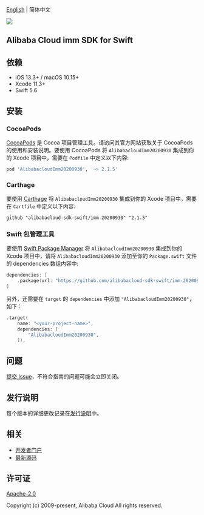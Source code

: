 [English](README.md) | 简体中文

![](https://aliyunsdk-pages.alicdn.com/icons/AlibabaCloud.svg)

## Alibaba Cloud imm SDK for Swift

## 依赖

- iOS 13.3+ / macOS 10.15+
- Xcode 11.3+
- Swift 5.6

## 安装

### CocoaPods

[CocoaPods](https://cocoapods.org) 是 Cocoa 项目管理工具。请访问其官方网站获取关于 CocoaPods 的使用和安装说明。要使用 CocoaPods 将 `AlibabacloudImm20200930` 集成到你的 Xcode 项目中，需要在 `Podfile` 中定义以下内容:

```ruby
pod 'AlibabacloudImm20200930', '~> 2.1.5'
```

### Carthage

要使用 [Carthage](https://github.com/Carthage/Carthage) 将 `AlibabacloudImm20200930` 集成到你的 Xcode 项目中，需要在 `Cartfile` 中定义以下内容:

```ogdl
github "alibabacloud-sdk-swift/imm-20200930" "2.1.5"
```

### Swift 包管理工具

要使用 [Swift Package Manager](https://swift.org/package-manager/) 将 `AlibabacloudImm20200930` 集成到你的 Xcode 项目中，请将 `AlibabacloudImm20200930` 添加至你的 `Package.swift` 文件的 dependencies 数组内容中:

```swift
dependencies: [
    .package(url: "https://github.com/alibabacloud-sdk-swift/imm-20200930.git", from: "2.1.5")
]
```

另外，还需要在 `target` 的 `dependencies` 中添加 `"AlibabacloudImm20200930"`，如下：

```swift
.target(
    name: "<your-project-name>",
    dependencies: [
        "AlibabacloudImm20200930",
    ]),
```

## 问题

[提交 Issue](https://github.com/alibabacloud-sdk-swift/imm-20200930/issues/new)，不符合指南的问题可能会立即关闭。

## 发行说明

每个版本的详细更改记录在[发行说明](./ChangeLog.txt)中。

## 相关

* [开发者门户](https://next.api.aliyun.com/home)
* [最新源码](https://github.com/alibabacloud-sdk-swift/imm-20200930)

## 许可证

[Apache-2.0](http://www.apache.org/licenses/LICENSE-2.0)

Copyright (c) 2009-present, Alibaba Cloud All rights reserved.
